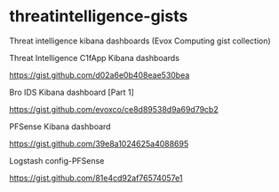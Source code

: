 # threatintelligence-gists
Threat intelligence kibana dashboards (Evox Computing gist collection)

Threat Intelligence C1fApp Kibana dashboards

https://gist.github.com/d02a6e0b408eae530bea

Bro IDS Kibana dashboard [Part 1]

https://gist.github.com/evoxco/ce8d89538d9a69d79cb2


PFSense Kibana dashboard

https://gist.github.com/39e8a1024625a4088695

Logstash config-PFSense

https://gist.github.com/81e4cd92af76574057e1
